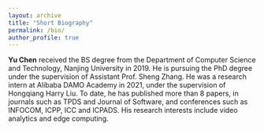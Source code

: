 ```yaml
---
layout: archive
title: "Short Biography"
permalink: /bio/
author_profile: true
---
```

**Yu Chen** received the BS degree from the Department of Computer Science and Technology, Nanjing University in 2019. He is pursuing the PhD degree under the supervision of Assistant Prof. Sheng Zhang. He was a research intern at Alibaba DAMO Academy in 2021, under the supervision of Hongqiang Harry Liu. To date, he has published more than 8 papers, in journals such as TPDS and Journal of Software, and conferences such as INFOCOM, ICPP, ICC and ICPADS. His research interests include video analytics and edge computing.